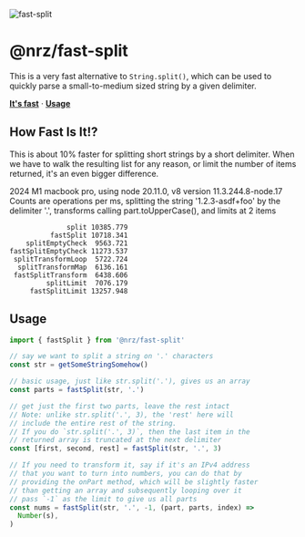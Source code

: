 ![fast-split](https://github.com/user-attachments/assets/0181afb7-0e03-41e6-b85c-2b5095b5d263)

# @nrz/fast-split

This is a very fast alternative to `String.split()`, which can be used
to quickly parse a small-to-medium sized string by a given delimiter.

**[It's fast](#how-fast-is-it)** · **[Usage](#usage)**

## How Fast Is It!?

This is about 10% faster for splitting short strings by a short
delimiter. When we have to walk the resulting list for any reason, or
limit the number of items returned, it's an even bigger difference.

2024 M1 macbook pro, using node 20.11.0, v8 version 11.3.244.8-node.17
Counts are operations per ms, splitting the string '1.2.3-asdf+foo' by
the delimiter '.', transforms calling part.toUpperCase(), and limits
at 2 items

```
              split 10385.779
          fastSplit 10718.341
    splitEmptyCheck  9563.721
fastSplitEmptyCheck 11273.537
 splitTransformLoop  5722.724
  splitTransformMap  6136.161
 fastSplitTransform  6438.606
         splitLimit  7076.179
     fastSplitLimit 13257.948
```

## Usage

```js
import { fastSplit } from '@nrz/fast-split'

// say we want to split a string on '.' characters
const str = getSomeStringSomehow()

// basic usage, just like str.split('.'), gives us an array
const parts = fastSplit(str, '.')

// get just the first two parts, leave the rest intact
// Note: unlike str.split('.', 3), the 'rest' here will
// include the entire rest of the string.
// If you do `str.split('.', 3)`, then the last item in the
// returned array is truncated at the next delimiter
const [first, second, rest] = fastSplit(str, '.', 3)

// If you need to transform it, say if it's an IPv4 address
// that you want to turn into numbers, you can do that by
// providing the onPart method, which will be slightly faster
// than getting an array and subsequently looping over it
// pass `-1` as the limit to give us all parts
const nums = fastSplit(str, '.', -1, (part, parts, index) =>
  Number(s),
)
```
